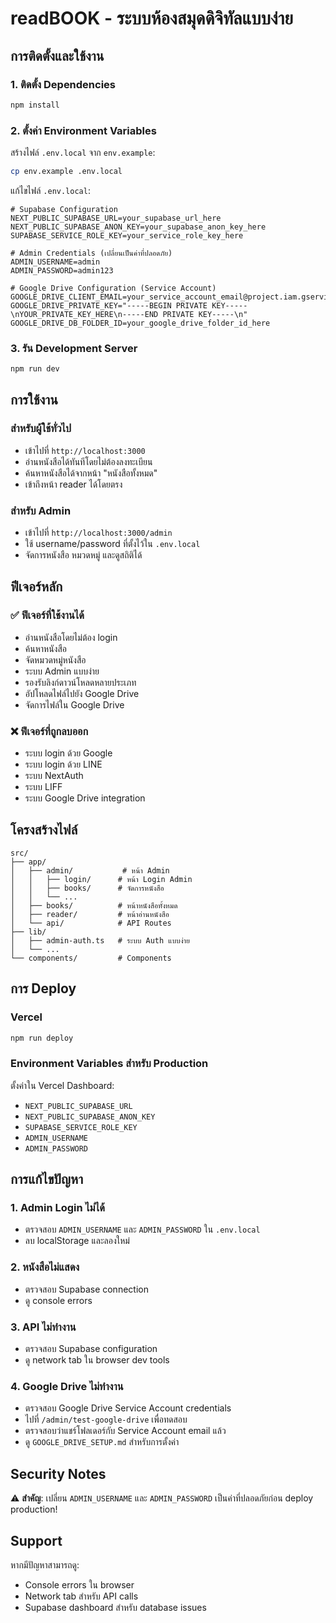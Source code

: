 # readBOOK - ระบบห้องสมุดดิจิทัลแบบง่าย

## การติดตั้งและใช้งาน

### 1. ติดตั้ง Dependencies
```bash
npm install
```

### 2. ตั้งค่า Environment Variables
สร้างไฟล์ `.env.local` จาก `env.example`:

```bash
cp env.example .env.local
```

แก้ไขไฟล์ `.env.local`:
```env
# Supabase Configuration
NEXT_PUBLIC_SUPABASE_URL=your_supabase_url_here
NEXT_PUBLIC_SUPABASE_ANON_KEY=your_supabase_anon_key_here
SUPABASE_SERVICE_ROLE_KEY=your_service_role_key_here

# Admin Credentials (เปลี่ยนเป็นค่าที่ปลอดภัย)
ADMIN_USERNAME=admin
ADMIN_PASSWORD=admin123

# Google Drive Configuration (Service Account)
GOOGLE_DRIVE_CLIENT_EMAIL=your_service_account_email@project.iam.gserviceaccount.com
GOOGLE_DRIVE_PRIVATE_KEY="-----BEGIN PRIVATE KEY-----\nYOUR_PRIVATE_KEY_HERE\n-----END PRIVATE KEY-----\n"
GOOGLE_DRIVE_DB_FOLDER_ID=your_google_drive_folder_id_here
```

### 3. รัน Development Server
```bash
npm run dev
```

## การใช้งาน

### สำหรับผู้ใช้ทั่วไป
- เข้าไปที่ `http://localhost:3000`
- อ่านหนังสือได้ทันทีโดยไม่ต้องลงทะเบียน
- ค้นหาหนังสือได้จากหน้า "หนังสือทั้งหมด"
- เข้าถึงหน้า reader ได้โดยตรง

### สำหรับ Admin
- เข้าไปที่ `http://localhost:3000/admin`
- ใช้ username/password ที่ตั้งไว้ใน `.env.local`
- จัดการหนังสือ หมวดหมู่ และดูสถิติได้

## ฟีเจอร์หลัก

### ✅ ฟีเจอร์ที่ใช้งานได้
- อ่านหนังสือโดยไม่ต้อง login
- ค้นหาหนังสือ
- จัดหมวดหมู่หนังสือ
- ระบบ Admin แบบง่าย
- รองรับลิงก์ดาวน์โหลดหลายประเภท
- อัปโหลดไฟล์ไปยัง Google Drive
- จัดการไฟล์ใน Google Drive

### ❌ ฟีเจอร์ที่ถูกลบออก
- ระบบ login ด้วย Google
- ระบบ login ด้วย LINE
- ระบบ NextAuth
- ระบบ LIFF
- ระบบ Google Drive integration

## โครงสร้างไฟล์

```
src/
├── app/
│   ├── admin/           # หน้า Admin
│   │   ├── login/      # หน้า Login Admin
│   │   ├── books/      # จัดการหนังสือ
│   │   └── ...
│   ├── books/          # หน้าหนังสือทั้งหมด
│   ├── reader/         # หน้าอ่านหนังสือ
│   └── api/            # API Routes
├── lib/
│   ├── admin-auth.ts   # ระบบ Auth แบบง่าย
│   └── ...
└── components/         # Components
```

## การ Deploy

### Vercel
```bash
npm run deploy
```

### Environment Variables สำหรับ Production
ตั้งค่าใน Vercel Dashboard:
- `NEXT_PUBLIC_SUPABASE_URL`
- `NEXT_PUBLIC_SUPABASE_ANON_KEY`
- `SUPABASE_SERVICE_ROLE_KEY`
- `ADMIN_USERNAME`
- `ADMIN_PASSWORD`

## การแก้ไขปัญหา

### 1. Admin Login ไม่ได้
- ตรวจสอบ `ADMIN_USERNAME` และ `ADMIN_PASSWORD` ใน `.env.local`
- ลบ localStorage และลองใหม่

### 2. หนังสือไม่แสดง
- ตรวจสอบ Supabase connection
- ดู console errors

### 3. API ไม่ทำงาน
- ตรวจสอบ Supabase configuration
- ดู network tab ใน browser dev tools

### 4. Google Drive ไม่ทำงาน
- ตรวจสอบ Google Drive Service Account credentials
- ไปที่ `/admin/test-google-drive` เพื่อทดสอบ
- ตรวจสอบว่าแชร์โฟลเดอร์กับ Service Account email แล้ว
- ดู `GOOGLE_DRIVE_SETUP.md` สำหรับการตั้งค่า

## Security Notes

⚠️ **สำคัญ**: เปลี่ยน `ADMIN_USERNAME` และ `ADMIN_PASSWORD` เป็นค่าที่ปลอดภัยก่อน deploy production!

## Support

หากมีปัญหาสามารถดู:
- Console errors ใน browser
- Network tab สำหรับ API calls
- Supabase dashboard สำหรับ database issues
